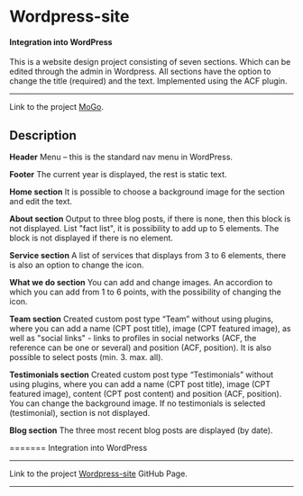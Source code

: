 # Wordpress-site

#### Integration into WordPress

This is a website design project consisting of seven sections.
Which can be edited through the admin in Wordpress.
All sections have the option to change the title (required) and the text. Implemented using the ACF plugin.

---

Link to the project [MoGo](https://testing-task/).

## Description

**Header**
Menu – this is the standard nav menu in WordPress.

**Footer**
The current year is displayed, the rest is static text.

**Home section**
It is possible to choose a background image for the section and edit the text.

**About section**
Output to three blog posts, if there is none, then this block is not displayed.
List "fact list", it is possibility to add up to 5 elements. The block is not displayed if there is no element.

**Service section**
A list of services that displays from 3 to 6 elements, there is also an option to change the icon.

**What we do section**
You can add and change images.
An accordion to which you can add from 1 to 6 points, with the possibility of changing the icon.

**Team section**
Created custom post type “Team” without using plugins, where you can add a name (CPT рost title), image (CPT featured image), as well as "social links" - links to profiles in social networks (ACF, the reference can be one
or several) and position (ACF, рosition).
It is also possible to select posts (min. 3. max. all).

**Testimonials section**
Created custom post type “Testimonials” without using plugins, where you can add a name (CPT рost title), image (CPT featured image), content (CPT post content) and position (ACF, рosition).
You can change the background image.
If no testimonials is selected (testimonial), section is not displayed.

**Blog section**
The three most recent blog posts are displayed (by date).

=======
Integration into WordPress

***
Link to the project [Wordpress-site]() GitHub Page.
***
